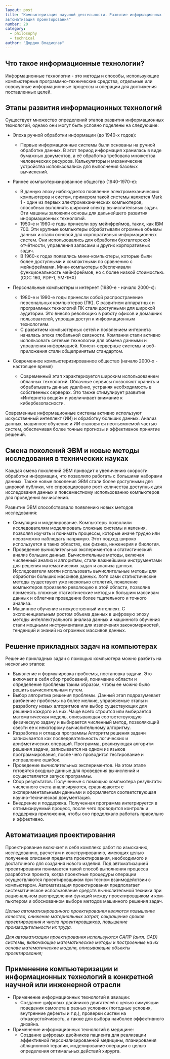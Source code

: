 ```yaml
---
layout: post
title: "Компьютеризация научной деятельности. Развитие информационных технологий и
автоматизация проектирования"
number: 20
category:
  - philosophy
  - technical
author: "Дордюк Владислав"
---
```


## Что такое информационные технологии?
Информационные технологии - это методы и способы, использующие компьютерные программно-технические средства, отдельные или совокупные информационные процессы и операции для достижения поставленных целей.

## Этапы развития информационных технологий
Существует множество определений этапов развития информационных технологий, однако они могут быть условно поделены на следующие:
* Эпоха ручной обработки информации (до 1940-х годов):
    * Первые информационные системы были основаны на ручной обработке данных. В этот период информация хранилась в виде бумажных документов, а её обработка требовала множества человеческих ресурсов. Калькуляторы и механические устройства использовались для выполнения базовых вычислений.
* Раннее компьютеризированное общество (1940-1970-е):
    * В данную эпоху наблюдается появление электромеханических компьютеров и систем, примером такой системы является Mark 1 - один из первых электромеханических компьютеров, способных выполнять широкий спектр вычислительных задач. Эти машины заложили основы для дальнейшего развития информационных технологий.
    * 1950-е и 1960-е годы принесли эру мейнфреймов, таких, как IBM 700. Эти крупные компьютеры обрабатывали огромные объемы данных и стали основой для корпоративных информационных систем. Они использовались для обработки бухгалтерской отчётности, управления запасами и других корпоративных задач.
    * В 1960-х годах появились мини-компьютеры, которые были более доступными и компактными по сравнению с мейнфреймами. Мини-компьютеры обеспечивали функциональность мейнфреймов, но с более низкой стоимостью. (CDC 160, PDP-1, УМ-1НХ)
* Персональные компьютеры и интернет (1980-е - начало 2000-х):
    * 1980-е и 1990-е годы принесли собой распространение персональных компьютеров (ПК). С развитием аппаратных и программных технологий ПК стали доступными для широкой аудитории. Это внесло революцию в работу офисов и домашних пользователей, упрощая доступ к информационным технологиям.
    * С развитием компьютерных сетей и появлением интернета началась эпоха глобальной связности. Компании стали активно использовать сетевые технологии для обмена данными и управления информацией. Клиент-серверные системы и веб-приложения стали общепринятым стандартом.

* Современное компьютеризированное общество (начало 2000-х - настоящее время)
    * Современный этап характеризуется широким использованием облачных технологий. Облачные сервисы позволяют хранить и обрабатывать данные удалённо, устраняя необходимость в собственных серверах. Это также стимулирует развитие «Интернета вещей» и увеличивает внимание к кибербезопасности.

Современные информационные системы активно используют искусственный интеллект (ИИ) и обработку больших данных. Анализ данных, машинное обучение и ИИ становятся неотъемлемой частью систем, обеспечивая более точные прогнозы и эффективное принятие решений.

## Смена поколений ЭВМ и новые методы исследования в технических науках
Каждая смена поколений ЭВМ приводит к увеличению скорости обработки информации, что позволило работать с большими наборами данных. Также новые поколения ЭВМ стали более доступными для широкой публики, что спровоцировало рост количества доступных для исследования данных и повсеместному использованию компьютеров для проведения вычислений.

Развитие ЭВМ способствовало появлению новых методов исследования:
* Симуляция и моделирование. Компьютеры позволили исследователям моделировать сложные системы и явления, позволяя изучать и понимать процессы, которые иначе трудно или невозможно наблюдать напрямую. Этот подход широко используется в таких областях, как физика, инженерия и биология.
* Проведение вычислительных экспериментов и статистический анализ больших данных. Вычислительные методы, включая численный анализ и алгоритмы, стали важнейшими инструментами для решения математических задач и анализа данных. Исследователи могли использовать вычислительные методы для обработки больших массивов данных. Хотя сами статистические методы существуют уже несколько столетий, появление компьютеров произвело революцию в этой области, позволив применять сложные статистические методы к большим массивам данных и облегчив проведение более тщательного и точного анализа.
* Машинное обучение и искусственный интеллект.  С экспоненциальным ростом объема данных в цифровую эпоху методы интеллектуального анализа данных и машинного обучения стали мощными инструментами для извлечения закономерностей, тенденций и знаний из огромных массивов данных.

## Решение прикладных задач на компьютерах
Решение прикладных задач с помощью компьютера можно разбить на несколько этапов:
* Выявление и формулировка проблемы, постановка задачи. Это включает в себя сбор требований, понимание области и определение проблемы таким образом, чтобы ее можно было решить вычислительным путем.
* Выбор алгоритма решения проблемы. Данный этап подразумевает разбиение проблемы на более мелкие, управляемые этапы и разработку новых алгоритмов или выбор существующих для решения каждого из них. Чаще всего строится или выбирается математическая модель, описывающая соответствующую физическую задачу и выбирается численный метод, позволяющий свести ее к некоторому вычислительному алгоритму. 
* Разработка и отладка программы Алгоритм решения задачи записывается как последовательность логических и арифметических операций. Программа, реализующая алгоритм решения задачи, записывается на одном из языков программирования, после чего проводится тестирование и исправление ошибок.
* Проведение вычислительных экспериментов. На этом этапе готовятся входные данные для проведения вычислений и осуществляется запуск программы. 
* Сбор результатов. Полученные с помощью компьютера результаты численного счета анализируются, сравниваются с экспериментальными данными и оформляется соответствующая научно-техническая документация. 
* Внедрение и поддержка. Полученная программа интегрируется в оптимизируемый процесс, после чего проводится контроль и поддержка приложения, чтобы оно продолжало работать правильно и эффективно. 

## Автоматизация проектирования
Проектирование включает в себя комплекс работ по изысканию, исследованию, расчетам и конструированию, имеющих целью получение описания предмета проектирования, необходимого и достаточного для создания нового изделия.
Под автоматизацией проектирования понимается такой способ выполнения процесса разработки проекта, когда проектные процедуры операции осуществляются проектировщиком при тесном взаимодействии с компьютером. Автоматизация проектирования предполагает систематическое использование средств вычислительной техники при рациональном распределении функций между проектировщиком и ком­пьютером и обоснованном выборе методов машинного решения задач.

*Целью автоматизированного проектирования являются повышение качества, снижение материальных затрат, сокращение сроков проектирования и числа проектировщиков, повышение производительности их труда.*

*Для автоматизации проектирования используются САПР (англ. CAD) системы, включающие математические методы и построенные на их основе математические модели, описывающие объекты проектирования;*

## Применение компьютеризации и информационных технологий в конкретной научной или инженерной отрасли
* Применение информационных технологий в авиации:
    * Создание цифровых двойников двигателей с целью симуляции поведения самолета в разных условиях (погодные условия, внутренние дефекты и т.д.), проверки систем на отказоустойчивость, а также для выбора наиболее эффективного дизайна.
* Применение информационных технологий в медицине:
    * Создание цифровых двойников пациента для реализации эффективной персонализированной медицины, планирования абляционной терапии, моделирование операции с целью определения оптимальных действий хирурга.
